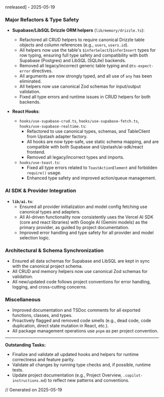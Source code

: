 nreleased] - 2025-05-19

### Major Refactors & Type Safety
- **Supabase/LibSQL Drizzle ORM helpers** (`lib/memory/drizzle.ts`):
  - Refactored all CRUD helpers to require canonical Drizzle table objects and column references (e.g., `users`, `users.id`).
  - All helpers now use the table's `$inferSelect`/`$inferInsert` types for row typing, ensuring full type safety and compatibility with both Supabase (Postgres) and LibSQL (SQLite) backends.
  - Removed all legacy/incorrect generic table typing and `@ts-expect-error` directives.
  - All arguments are now strongly typed, and all use of `any` has been eliminated.
  - All helpers now use canonical Zod schemas for input/output validation.
  - Fixed all type errors and runtime issues in CRUD helpers for both backends.

- **React Hooks**:
  - `hooks/use-supabase-crud.ts`, `hooks/use-supabase-fetch.ts`, `hooks/use-supabase-realtime.ts`:
    - Refactored to use canonical types, schemas, and TableClient from Upstash adapter factory.
    - All hooks are now type-safe, use static schema mapping, and are compatible with both Supabase and Upstash/ai-sdk/react frontend.
    - Removed all legacy/incorrect types and imports.
  - `hooks/use-toast.ts`:
    - Fixed all type errors related to `ToastActionElement` and forbidden `require()` usage.
    - Enhanced type safety and improved action/queue management.

### AI SDK & Provider Integration
- **`lib/ai.ts`**:
  - Ensured all provider initialization and model config fetching use canonical types and adapters.
  - All AI-driven functionality now consistently uses the Vercel AI SDK (core and react libraries) with Google AI (Gemini models) as the primary provider, as guided by project documentation.
  - Improved error handling and type safety for all provider and model selection logic.

### Architectural & Schema Synchronization
- Ensured all data schemas for Supabase and LibSQL are kept in sync with the canonical project schema.
- All CRUD and memory helpers now use canonical Zod schemas for validation.
- All new/updated code follows project conventions for error handling, logging, and cross-cutting concerns.

### Miscellaneous
- Improved documentation and TSDoc comments for all exported functions, classes, and types.
- Proactively flagged and removed code smells (e.g., dead code, code duplication, direct state mutation in React, etc.).
- All package management operations use `pnpm` as per project convention.

---

**Outstanding Tasks:**
- Finalize and validate all updated hooks and helpers for runtime correctness and feature parity.
- Validate all changes by running type checks and, if possible, runtime tests.
- Update project documentation (e.g., Project Overview, `.copilot-instructions.md`) to reflect new patterns and conventions.

// Generated on 2025-05-19

